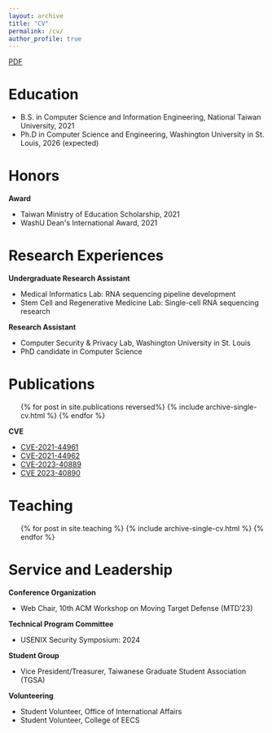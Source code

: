 ```yaml
---
layout: archive
title: "CV"
permalink: /cv/
author_profile: true
---
```


<!-- {% include base_path %} -->

[PDF](http://changoliver.github.io/files/YuanhaurChang_CV.pdf)

Education
======
* B.S. in Computer Science and Information Engineering, National Taiwan University, 2021
* Ph.D in Computer Science and Engineering, Washington University in St. Louis, 2026 (expected)

Honors
=====
**Award**
* Taiwan Ministry of Education Scholarship, 2021
* WashU Dean's International Award, 2021

Research Experiences
======
**Undergraduate Research Assistant**
  * Medical Informatics Lab: RNA sequencing pipeline development
  * Stem Cell and Regenerative Medicine Lab: Single-cell RNA sequencing research

**Research Assistant**
  * Computer Security & Privacy Lab, Washington University in St. Louis
  * PhD candidate in Computer Science

Publications
======
  <ul>{% for post in site.publications reversed%}
    {% include archive-single-cv.html %}
  {% endfor %}</ul>

**CVE**
* [CVE-2021-44961](https://nvd.nist.gov/vuln/detail/CVE-2021-44961)
* [CVE-2021-44962](https://nvd.nist.gov/vuln/detail/CVE-2021-44962)
* [CVE-2023-40889](https://nvd.nist.gov/vuln/detail/CVE-2023-40889)
* [CVE 2023-40890](https://nvd.nist.gov/vuln/detail/CVE-2023-40890)

Teaching
======
  <ul>{% for post in site.teaching %}
    {% include archive-single-cv.html %}
  {% endfor %}</ul>

Service and Leadership
======
**Conference Organization**
* Web Chair, 10th ACM Workshop on Moving Target Defense (MTD’23)

**Technical Program Committee**
* USENIX Security Symposium: 2024

**Student Group**
* Vice President/Treasurer, Taiwanese Graduate Student Association (TGSA)

**Volunteering**
* Student Volunteer, Office of International Affairs
* Student Volunteer, College of EECS


<!-- Programming and Software Experience
======
* C/C++, Python, R, Java
* Web Development: React.js, Node.js
* Android app development
* Computer-aided design
* Animation & Video editing
 -->

<!-- Talks
======
  <ul>{% for post in site.talks %}
    {% include archive-single-talk-cv.html %}
  {% endfor %}</ul> -->


  


